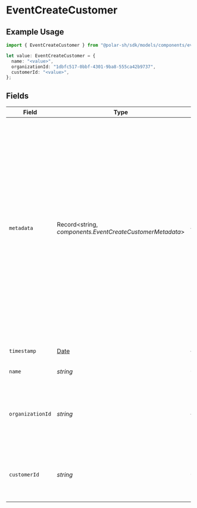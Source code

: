 # EventCreateCustomer

## Example Usage

```typescript
import { EventCreateCustomer } from "@polar-sh/sdk/models/components/eventcreatecustomer.js";

let value: EventCreateCustomer = {
  name: "<value>",
  organizationId: "1dbfc517-0bbf-4301-9ba8-555ca42b9737",
  customerId: "<value>",
};
```

## Fields

| Field                                                                                                                                                                                                                                                                                        | Type                                                                                                                                                                                                                                                                                         | Required                                                                                                                                                                                                                                                                                     | Description                                                                                                                                                                                                                                                                                  | Example                                                                                                                                                                                                                                                                                      |
| -------------------------------------------------------------------------------------------------------------------------------------------------------------------------------------------------------------------------------------------------------------------------------------------- | -------------------------------------------------------------------------------------------------------------------------------------------------------------------------------------------------------------------------------------------------------------------------------------------- | -------------------------------------------------------------------------------------------------------------------------------------------------------------------------------------------------------------------------------------------------------------------------------------------- | -------------------------------------------------------------------------------------------------------------------------------------------------------------------------------------------------------------------------------------------------------------------------------------------- | -------------------------------------------------------------------------------------------------------------------------------------------------------------------------------------------------------------------------------------------------------------------------------------------- |
| `metadata`                                                                                                                                                                                                                                                                                   | Record<string, *components.EventCreateCustomerMetadata*>                                                                                                                                                                                                                                     | :heavy_minus_sign:                                                                                                                                                                                                                                                                           | Key-value object allowing you to store additional information.<br/><br/>The key must be a string with a maximum length of **40 characters**.<br/>The value must be either:<br/><br/>* A string with a maximum length of **500 characters**<br/>* An integer<br/>* A boolean<br/><br/>You can store up to **50 key-value pairs**. |                                                                                                                                                                                                                                                                                              |
| `timestamp`                                                                                                                                                                                                                                                                                  | [Date](https://developer.mozilla.org/en-US/docs/Web/JavaScript/Reference/Global_Objects/Date)                                                                                                                                                                                                | :heavy_minus_sign:                                                                                                                                                                                                                                                                           | The timestamp of the event.                                                                                                                                                                                                                                                                  |                                                                                                                                                                                                                                                                                              |
| `name`                                                                                                                                                                                                                                                                                       | *string*                                                                                                                                                                                                                                                                                     | :heavy_check_mark:                                                                                                                                                                                                                                                                           | The name of the event.                                                                                                                                                                                                                                                                       |                                                                                                                                                                                                                                                                                              |
| `organizationId`                                                                                                                                                                                                                                                                             | *string*                                                                                                                                                                                                                                                                                     | :heavy_minus_sign:                                                                                                                                                                                                                                                                           | The ID of the organization owning the event. **Required unless you use an organization token.**                                                                                                                                                                                              | 1dbfc517-0bbf-4301-9ba8-555ca42b9737                                                                                                                                                                                                                                                         |
| `customerId`                                                                                                                                                                                                                                                                                 | *string*                                                                                                                                                                                                                                                                                     | :heavy_check_mark:                                                                                                                                                                                                                                                                           | ID of the customer in your Polar organization associated with the event.                                                                                                                                                                                                                     |                                                                                                                                                                                                                                                                                              |